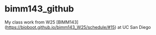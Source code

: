 # bimm143_github
My class work from W25 [BIMM143] (https://bioboot.github.io/bimm143_W25/schedule/#15) at UC San Diego
